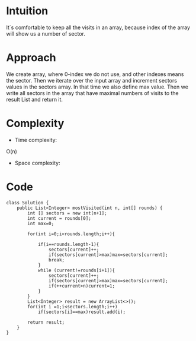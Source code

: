# Intuition
<!-- Describe your first thoughts on how to solve this problem. -->
It`s comfortable to keep all the visits in an array, because index of the array will show us a number of sector.
# Approach
<!-- Describe your approach to solving the problem. -->
We create array, where 0-index we do not use, and other indexes means the sector. Then we iterate over the input array and increment sectors values in the sectors array. In that time we also define max value. Then we write all sectors in the array that have maximal numbers of visits to the result List and return it.
# Complexity
- Time complexity:
<!-- Add your time complexity here, e.g. $$O(n)$$ -->
O(n)
- Space complexity:
<!-- Add your space complexity here, e.g. $$O(n)$$ -->

# Code
```
class Solution {
    public List<Integer> mostVisited(int n, int[] rounds) {
        int [] sectors = new int[n+1];
        int current = rounds[0];
        int max=0;

        for(int i=0;i<rounds.length;i++){

            if(i==rounds.length-1){
                sectors[current]++;
                if(sectors[current]>max)max=sectors[current];
                break;
            }
            while (current!=rounds[i+1]){
                sectors[current]++;
                if(sectors[current]>max)max=sectors[current];
                if(++current>n)current=1;
            }
        }
        List<Integer> result = new ArrayList<>();
        for(int i =1;i<sectors.length;i++)
            if(sectors[i]==max)result.add(i);

        return result;
    }
}
```